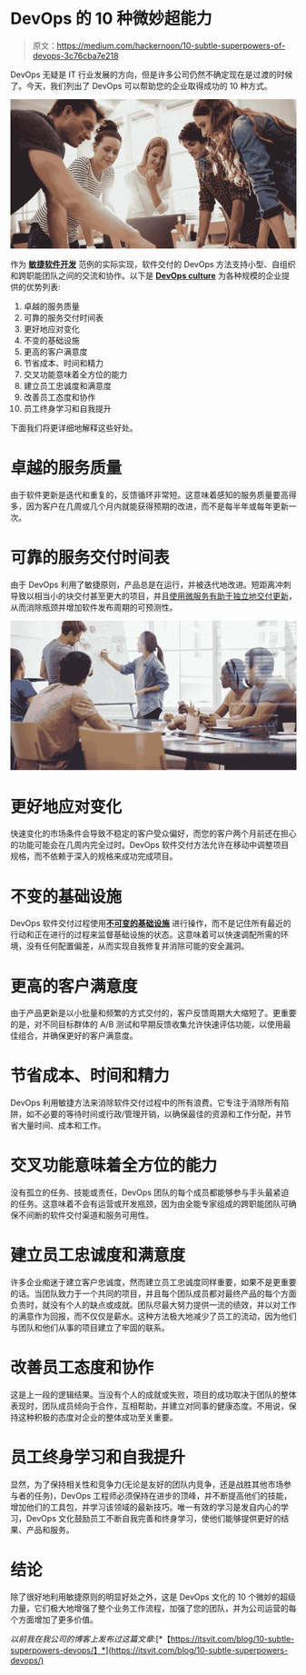 # DevOps 的 10 种微妙超能力

> 原文：<https://medium.com/hackernoon/10-subtle-superpowers-of-devops-3c76cba7e218>

DevOps 无疑是 IT 行业发展的方向，但是许多公司仍然不确定现在是过渡的时候了。今天，我们列出了 DevOps 可以帮助您的企业取得成功的 10 种方式。

![](img/3f14121c05033d518734f48e86a14861.png)

作为 [**敏捷软件开发**](https://en.wikipedia.org/wiki/Agile_software_development) 范例的实际实现，软件交付的 DevOps 方法支持小型、自组织和跨职能团队之间的交流和协作。以下是 [**DevOps culture**](https://itsvit.com/blog/devops-culture-huge-step-mankind/) 为各种规模的企业提供的优势列表:

1.  卓越的服务质量
2.  可靠的服务交付时间表
3.  更好地应对变化
4.  不变的基础设施
5.  更高的客户满意度
6.  节省成本、时间和精力
7.  交叉功能意味着全方位的能力
8.  建立员工忠诚度和满意度
9.  改善员工态度和协作
10.  员工终身学习和自我提升

下面我们将更详细地解释这些好处。

# 卓越的服务质量

由于软件更新是迭代和重复的，反馈循环非常短。这意味着感知的服务质量要高得多，因为客户在几周或几个月内就能获得预期的改进，而不是每半年或每年更新一次。

# 可靠的服务交付时间表

由于 DevOps 利用了敏捷原则，产品总是在运行，并被迭代地改进。短距离冲刺导致以相当小的块交付甚至更大的项目，并且[使用微服务有助于独立地交付更新](https://itsvit.com/blog/news/10-devops-trends-need-know-part-2/)，从而消除瓶颈并增加软件发布周期的可预测性。

![](img/d100fe5cae7186f770abce1fdbddfecd.png)

# 更好地应对变化

快速变化的市场条件会导致不稳定的客户受众偏好，而您的客户两个月前还在担心的功能可能会在几周内完全过时。DevOps 软件交付方法允许在移动中调整项目规格，而不依赖于深入的规格来成功完成项目。

# 不变的基础设施

DevOps 软件交付过程使用[**不可变的基础设施**](https://itsvit.com/blog/moving-infrastructure-cloud-5-not-obvious-benefits/) 进行操作，而不是记住所有最近的行动和正在进行的过程来监督基础设施的状态。这意味着可以快速调配所需的环境，没有任何配置偏差，从而实现自我修复并消除可能的安全漏洞。

# 更高的客户满意度

由于产品更新是以小批量和频繁的方式交付的，客户反馈周期大大缩短了。更重要的是，对不同目标群体的 A/B 测试和早期反馈收集允许快速评估功能，以使用最佳组合，并确保更好的客户满意度。

# 节省成本、时间和精力

DevOps 利用敏捷方法来消除软件交付过程中的所有浪费。它专注于消除所有陷阱，如不必要的等待时间或行政/管理开销，以确保最佳的资源和工作分配，并节省大量时间、成本和工作。

# 交叉功能意味着全方位的能力

没有孤立的任务、技能或责任，DevOps 团队的每个成员都能够参与手头最紧迫的任务。这意味着不会有运营或开发瓶颈，因为由全能专家组成的跨职能团队可确保不间断的软件交付渠道和服务可用性。

# 建立员工忠诚度和满意度

许多企业痴迷于建立客户忠诚度，然而建立员工忠诚度同样重要，如果不是更重要的话。当团队致力于一个共同的项目，并且每个团队成员都对最终产品的每个方面负责时，就没有个人的缺点或成就。团队尽最大努力提供一流的绩效，并以对工作的满意作为回报，而不仅仅是薪水。这种方法极大地减少了员工的流动，因为他们与团队和他们从事的项目建立了牢固的联系。

# 改善员工态度和协作

这是上一段的逻辑结果。当没有个人的成就或失败，项目的成功取决于团队的整体表现时，团队成员倾向于合作，互相帮助，并建立对同事的健康态度。不用说，保持这种积极的态度对企业的整体成功至关重要。

# 员工终身学习和自我提升

显然，为了保持相关性和竞争力(无论是友好的团队内竞争，还是战胜其他市场参与者的任务)，DevOps 工程师必须保持在进步的顶峰，并不断提高他们的技能，增加他们的工具包，并学习该领域的最新技巧。唯一有效的学习是发自内心的学习，DevOps 文化鼓励员工不断自我完善和终身学习，使他们能够提供更好的结果、产品和服务。

# 结论

除了很好地利用敏捷原则的明显好处之外，这是 DevOps 文化的 10 个微妙的超级力量，它们极大地增强了整个业务工作流程，加强了您的团队，并为公司运营的每个方面增加了更多价值。

*以前我在我公司的博客上发布过这篇文章:*[*【https://itsvit.com/blog/10-subtle-superpowers-devops/】*](https://itsvit.com/blog/10-subtle-superpowers-devops/)